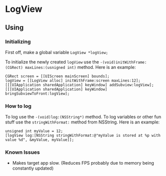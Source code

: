 # LogView
## Using

### Initializing
First off, make a global variable `LogView *logView;`

To initialize the newly created `logView` use the `-(void)initWithFrame:(CGRect) maxLines:(usnigned int)` method. Here is an example:
```
CGRect screen = [[UIScreen mainScreen] bounds];
logView = [[LogView alloc] initWithFrame:screen maxLines:12];
[[[UIApplication sharedApplication] keyWindow] addSubview:logView];
[[[UIApplication sharedApplication] keyWindow] bringSubviewToFront:logView];
```

### How to log
To log use the `-(void)log:(NSString*)` method. To log variables or other fun stuff use the `stringWithFormat:` method  from NSString. Here is an example:

```
unsigned int myValue = 12;
[logView log:[NSString stringWithFormat:@"myValue is stored at %p with value %d", &myValue, myValue]];
```

### Known Issues
- Makes target app slow. (Reduces FPS probably due to memory being constantly updated)

